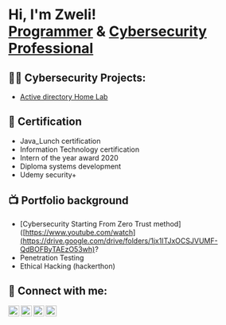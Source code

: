 <h1>Hi, I'm Zweli! <br/><a href="https://github.com/joshmadakor1">Programmer</a> & <a href="https://www.linkedin.com/in/joshmadakor/">Cybersecurity Professional</a><a href="https://www.youtube.com/c/joshmadakor"></a></h1>

<h2>👨‍💻 Cybersecurity Projects:</h2>

  - [Active directory Home Lab](https://github.com/Zw3liy/Active-directory-Home-Lab/blob/main/README.md)


<h2>📄 Certification </h2>
 
  - Java_Lunch certification
  - Information Technology certification
  - Intern of the year award 2020
  - Diploma systems development
  - Udemy security+


<h2>📺 Portfolio background</h2>

- [Cybersecurity Starting From Zero Trust method]([https://www.youtube.com/watch](https://drive.google.com/drive/folders/1jx1ITJxOCSJVUMF-QdBOFByTAEzO53wh)?
- Penetration Testing
- Ethical Hacking (hackerthon)

<h2> 🤳 Connect with me:</h2>

[<img align="left" alt="JoshMadakor | YouTube" width="22px" src="https://cdn.jsdelivr.net/npm/simple-icons@v3/icons/youtube.svg" />][youtube]
[<img align="left" alt="JoshMadakor | Twitter" width="22px" src="https://cdn.jsdelivr.net/npm/simple-icons@v3/icons/twitter.svg" />][twitter]
[<img align="left" alt="JoshMadakor | LinkedIn" width="22px" src="https://cdn.jsdelivr.net/npm/simple-icons@v3/icons/linkedin.svg" />][linkedin]
[<img align="left" alt="JoshMadakor | Instagram" width="22px" src="https://cdn.jsdelivr.net/npm/simple-icons@v3/icons/instagram.svg" />][instagram]

[twitter]: https://twitter.com/joshmadakor
[youtube]: https://www.youtube.com/c/joshmadakor
[instagram]: https://www.instagram.com/joshmadakor/
[linkedin]: https://linkedin.com/in/joshmadakor

<!--
**joshmadakor1/joshmadakor1** is a ✨ _special_ ✨ repository because its `README.md` (this file) appears on your GitHub profile.

Here are some ideas to get you started:

- 🔭 I’m currently working on ...
- 🌱 I’m currently learning ...
- 👯 I’m looking to collaborate on ...
- 🤔 I’m looking for help with ...
- 💬 Ask me about ...
- 📫 How to reach me: ...
- 😄 Pronouns: ...
- ⚡ Fun fact: ...
-->
